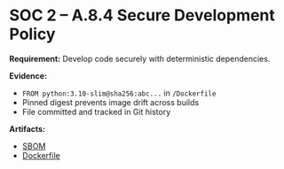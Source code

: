 # SOC 2 – A.8.4 Secure Development Policy

**Requirement:** Develop code securely with deterministic dependencies.

**Evidence:**
- `FROM python:3.10-slim@sha256:abc...` in `/Dockerfile`
- Pinned digest prevents image drift across builds
- File committed and tracked in Git history

**Artifacts:**
- [SBOM](../../sbom/sbom-python-3.10.json)
- [Dockerfile](../../Dockerfile)
